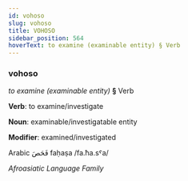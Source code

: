 ```yaml
---
id: vohoso
slug: vohoso
title: VOHOSO
sidebar_position: 564
hoverText: to examine (examinable entity) § Verb
---
```


### vohoso

*to examine (examinable entity)* **§** Verb

**Verb**: to examine/investigate

**Noun**: examinable/investigatable entity

**Modifier**: examined/investigated

Arabic فَحَصَ faḥaṣa /fa.ħa.sˤa/

*Afroasiatic Language Family*